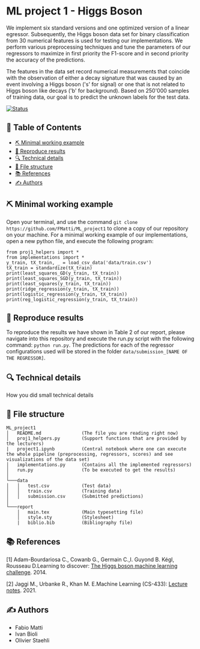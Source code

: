 # ML project 1 - Higgs Boson
We implement six standard versions and one optimized version of a linear egressor. Subsequently, the Higgs boson data set for binary classification from 30 numerical features is used for testing our implementations. We perform various preprocessing techniques and tune the parameters of our regressors to maximize in first priority the F1-score and in second priority the accuracy of the predictions.

The features in the data set record numerical measurements that coincide with the observation of either a decay signature that was caused by an event involving a Higgs boson ('s' for signal) or one that is not related to Higgs boson like decays ('b' for background). Based on 250'000 samples of training data, our goal is to predict the unknown labels for the test data.

[![Status](https://img.shields.io/badge/status-active-success.svg)]()


## 📝 Table of Contents
- [⛏️ Minimal working example](#️-minimal-working-example)
- [🔁 Reproduce results](#️-reproduce-results)
- [🔍 Technical details](#️-technical-details)
- [📂 File structure](#️-file-structure)
- [📚 References](#️-references)
- [✍️ Authors](#️-authors)

## ⛏️ Minimal working example
Open your terminal, and use the command `git clone https://github.com/FMatti/ML_project1` to clone a copy of our repository on your machine. For a minimal working example of our implementations, open a new python file, and execute the following program:

    from proj1_helpers import *
    from implementations import *
    y_train, tX_train, _ = load_csv_data('data/train.csv')
    tX_train = standardize(tX_train)
    print(least_squares_GD(y_train, tX_train))
    print(least_squares_SGD(y_train, tX_train))
    print(least_squares(y_train, tX_train))
    print(ridge_regression(y_train, tX_train))
    print(logistic_regression(y_train, tX_train))
    print(reg_logistic_regression(y_train, tX_train))

## 🔁 Reproduce results
To reproduce the results we have shown in Table 2 of our report, please navigate into this repository and execute the run.py script with the following command: `python run.py`. The predictions for each of the regressor configurations used will be stored in the folder `data/submission_[NAME OF THE REGRESSOR]`.

## 🔍 Technical details
How you did small technical details

## 📂 File structure

```
ML_project1 
│   README.md               (The file you are reading right now)
│   proj1_helpers.py        (Support functions that are provided by the lecturers)
|   project1.ipynb          (Central notebook where one can execute the whole pipeline (preprocessing, regressors, scores) and see visualizations of the data set)
│   implementations.py      (Contains all the implemented regressors) 
│   run.py                  (To be executed to get the results) 
│
└───data
│   │   test.csv	        (Test data)
│   │   train.csv	        (Training data)
│   │   submission.csv      (Submitted predictions)
│   
└───report
    │   main.tex            (Main typesetting file)
    │   style.sty           (Stylesheet)
    |   biblio.bib          (Bibliography file) 
```

## 📚 References
[1] Adam-Bourdariosa C., Cowanb G., Germain C.,I. Guyond B. Kégl, Rousseau D.Learning to discover: [The Higgs boson machine learning challenge](https://higgsml.lal.in2p3.fr/files/2014/04/documentation_v1.8.pdf). 2014. 

[2] Jaggi M., Urbanke R., Khan M. E.Machine Learning (CS-433): [Lecture notes](https://github.com/epfml/ML_course). 2021.

## ✍️ Authors
- Fabio Matti
- Ivan Bioli
- Olivier Staehli
